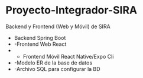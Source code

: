# Proyecto-Integrador-SIRA
Backend y Frontend (Web y Móvil) de SIRA

- Backend Spring Boot
- -Frontend Web React
- - Frontend Móvil React Native/Expo Cli
- -Modelo ER de la base de datos
- -Archivo SQL para configurar la BD
